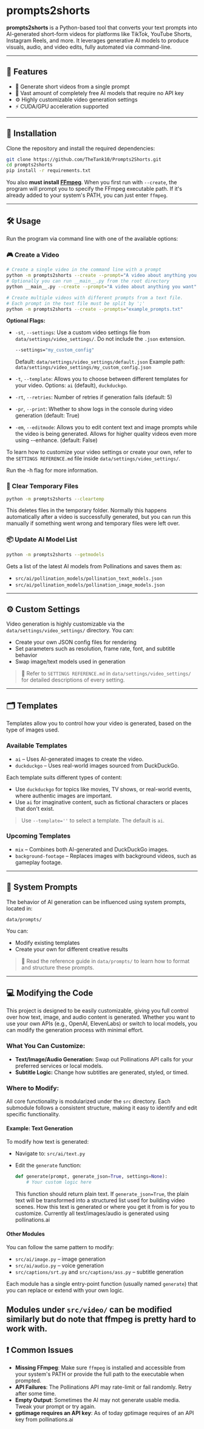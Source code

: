 # prompts2shorts

**prompts2shorts** is a Python-based tool that converts your text prompts into AI-generated short-form videos for platforms like TikTok, YouTube Shorts, Instagram Reels, and more. It leverages generative AI models to produce visuals, audio, and video edits, fully automated via command-line.

---

## 🔧 Features

* 🎥 Generate short videos from a single prompt
* 🧠 Vast amount of completely free AI models that require no API key
* ⚙️ Highly customizable video generation settings
* ⚡ CUDA/GPU acceleration supported

---

## 🚀 Installation

Clone the repository and install the required dependencies:

```bash
git clone https://github.com/TheTank10/Prompts2Shorts.git
cd prompts2shorts
pip install -r requirements.txt
```

You also **must install [FFmpeg](https://www.ffmpeg.org/download.html)**. When you first run with `--create`, the program will prompt you to specify the FFmpeg executable path. If it's already added to your system's PATH, you can just enter `ffmpeg`.

---

## 🛠️ Usage

Run the program via command line with one of the available options:

### 🎮 Create a Video

```bash
# Create a single video in the command line with a prompt
python -m prompts2shorts --create --prompt="A video about anything you want"
# Optionally you can run __main__.py from the root directory
python __main__.py --create --prompt="A video about anything you want"

# Create multiple videos with different prompts from a text file. 
# Each prompt in the text file must be split by ';'
python -m prompts2shorts --create --prompts="example_prompts.txt"
```

**Optional Flags:**

* `-st`, `--settings`: Use a custom video settings file from `data/settings/video_settings/`. Do not include the `.json` extension.

  ```bash
  --settings="my_custom_config"
  ```

  Default: `data/settings/video_settings/default.json`
  Example path: `data/settings/video_settings/my_custom_config.json`

* `-t`, `--template`: Allows you to choose between different templates for your video. Options: `ai` (default), `duckduckgo`. 
* `-rt`, `--retries`: Number of retries if generation fails (default: 5)
* `-pr`, `--print`: Whether to show logs in the console during video generation (default: True)
* `-em`, `--editmode`: Allows you to edit content text and image prompts while the video is being generated. Allows for higher quality videos even more using --enhance. (default: False)

To learn how to customize your video settings or create your own, refer to the `SETTINGS REFERENCE.md` file inside `data/settings/video_settings/`.

Run the -h flag for more information.

### 🧹 Clear Temporary Files

```bash
python -m prompts2shorts --cleartemp
```

This deletes files in the temporary folder. Normally this happens automatically after a video is successfully generated, but you can run this manually if something went wrong and temporary files were left over.

### 📦 Update AI Model List

```bash
python -m prompts2shorts --getmodels
```

Gets a list of the latest AI models from Pollinations and saves them as:

* `src/ai/pollination_models/pollination_text_models.json`
* `src/ai/pollination_models/pollination_image_models.json`

---

## ⚙️ Custom Settings

Video generation is highly customizable via the `data/settings/video_settings/` directory. You can:

* Create your own JSON config files for rendering
* Set parameters such as resolution, frame rate, font, and subtitle behavior
* Swap image/text models used in generation

> 📃 Refer to `SETTINGS REFERENCE.md` in `data/settings/video_settings/` for detailed descriptions of every setting.

---

## 🗂️ Templates

Templates allow you to control how your video is generated, based on the type of images used.

### Available Templates

* `ai` – Uses AI-generated images to create the video.
* `duckduckgo` – Uses real-world images sourced from DuckDuckGo.

Each template suits different types of content:

* Use `duckduckgo` for topics like movies, TV shows, or real-world events, where authentic images are important.
* Use `ai` for imaginative content, such as fictional characters or places that don't exist.

> Use `--template=''` to select a template. The default is `ai`.

### Upcoming Templates

* `mix` – Combines both AI-generated and DuckDuckGo images.
* `background-footage` – Replaces images with background videos, such as gameplay footage.

---

## 🧠 System Prompts

The behavior of AI generation can be influenced using system prompts, located in:

```
data/prompts/
```

You can:

* Modify existing templates
* Create your own for different creative results

> 📃 Read the reference guide in `data/prompts/` to learn how to format and structure these prompts.

---

## 💻 Modifying the Code

This project is designed to be easily customizable, giving you full control over how text, image, and audio content is generated. Whether you want to use your own APIs (e.g., OpenAI, ElevenLabs) or switch to local models, you can modify the generation process with minimal effort.

### What You Can Customize:

* **Text/Image/Audio Generation:** Swap out Pollinations API calls for your preferred services or local models.
* **Subtitle Logic:** Change how subtitles are generated, styled, or timed.

### Where to Modify:

All core functionality is modularized under the `src` directory. Each submodule follows a consistent structure, making it easy to identify and edit specific functionality.

#### Example: Text Generation

To modify how text is generated:

* Navigate to: `src/ai/text.py`
* Edit the `generate` function:

  ```python
  def generate(prompt, generate_json=True, settings=None):
      # Your custom logic here
  ```

  This function should return plain text. If `generate_json=True`, the plain text will be transformed into a structured list used for building video scenes. How this text is generated or where you get it from is for you to customize. Currently all text/images/audio is generated using pollinations.ai

#### Other Modules

You can follow the same pattern to modify:

* `src/ai/image.py` – image generation
* `src/ai/audio.py` – voice generation
* `src/captions/srt.py` and `src/captions/ass.py` – subtitle generation

Each module has a single entry-point function (usually named `generate`) that you can replace or extend with your own logic.

Modules under `src/video/` can be modified similarly but do note that ffmpeg is pretty hard to work with.
---

## ❗ Common Issues

* **Missing FFmpeg**: Make sure `ffmpeg` is installed and accessible from your system's PATH or provide the full path to the executable when prompted.
* **API Failures**: The Pollinations API may rate-limit or fail randomly. Retry after some time.
* **Empty Output**: Sometimes the AI may not generate usable media. Tweak your prompt or try again.
* **gptimage requires an API key**: As of today gptimage requires of an API key from pollinations.ai